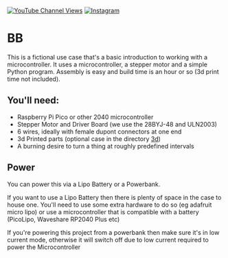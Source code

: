 [![YouTube Channel Views](https://img.shields.io/youtube/channel/views/UCz5BOU9J9pB_O0B8-rDjCWQ?style=flat&logo=youtube&logoColor=red&labelColor=white&color=ffed53)](https://www.youtube.com/channel/UCz5BOU9J9pB_O0B8-rDjCWQ) [![Instagram](https://img.shields.io/github/stars/veebch?style=flat&logo=github&logoColor=black&labelColor=white&color=ffed53)](https://www.instagram.com/v_e_e_b/)

# BB

This is a fictional use case that's a basic introduction to working with a microcontroller. It uses a microcontroller, a stepper motor and a simple Python program. Assembly is easy and build time is an hour or so (3d print time not included). 

## You'll need:
- Raspberry Pi Pico or other 2040 microcontroller
- Stepper Motor and Driver Board (we use the 28BYJ-48 and ULN2003)
- 6 wires, ideally with female dupont connectors at one end
- 3d Printed parts (optional case in the directory [3d](./3d))
- A burning desire to turn a thing at roughly predefined intervals

## Power

You can power this via a Lipo Battery or a Powerbank.

If you want to use a Lipo Battery then there is plenty of space in the case to house one. You'll need to use some extra hardware to do so (eg adafruit micro lipo) or use a microcontroller that is compatible with a battery (PicoLipo, Waveshare RP2040 Plus etc)

If you're powering this project from a powerbank then make sure it's in low current mode, otherwise it will switch off due to low current required to power the Microcontroller
